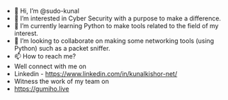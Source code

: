 - 👋 Hi, I’m @sudo-kunal
- 👀 I’m interested in Cyber Security with a purpose to make a difference.
- 🌱 I’m currently learning Python to make tools related to the field of my interest.
- 💞️ I’m looking to collaborate on making some networking tools (using Python) such as a packet sniffer.
- 📫 How to reach me?
- Well connect with me on 
- Linkedin - https://www.linkedin.com/in/kunalkishor-net/
- Witness the work of my team on 
- https://gumiho.live

<!---
sudo-kunal/sudo-kunal is a ✨ special ✨ repository because its `README.md` (this file) appears on your GitHub profile.
You can click the Preview link to take a look at your changes.
--->
